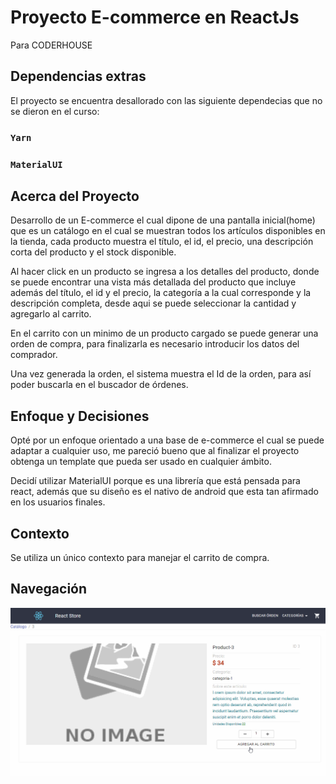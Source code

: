 # Proyecto E-commerce en ReactJs

Para CODERHOUSE

## Dependencias extras

El proyecto se encuentra desallorado con las siguiente dependecias que no se dieron en el curso:

### `Yarn`

### `MaterialUI`

## Acerca del Proyecto

Desarrollo de un E-commerce el cual dipone de una pantalla inicial(home) que es un catálogo en el cual se muestran todos los artículos disponibles en la tienda, cada producto muestra el título, el id, el precio, una descripción corta del producto y el stock disponible.

Al hacer click en un producto se ingresa a los detalles del producto, donde se puede encontrar una vista más detallada del producto que incluye además del título, el id y el precio, la categoría a la cual corresponde y la descripción completa, desde aqui se puede seleccionar la cantidad y agregarlo al carrito.

En el carrito con un minimo de un producto cargado se puede generar una orden de compra, para finalizarla es necesario introducir los datos del comprador.

Una vez generada la orden, el sistema muestra el Id de la orden, para así poder buscarla en el buscador de órdenes.

## Enfoque y Decisiones

Opté por un enfoque orientado a una base de e-commerce el cual se puede adaptar a cualquier uso, me pareció bueno que al finalizar el proyecto obtenga un template que pueda ser usado en cualquier ámbito.

Decidí utilizar MaterialUI porque es una librería que está pensada para react, además que su diseño es el nativo de android que esta tan afirmado en los usuarios finales.

## Contexto

Se utiliza un único contexto para manejar el carrito de compra.

## Navegación

![GIF](/entrega-final.gif "Navegación")
